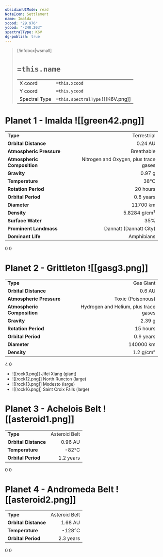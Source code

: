```yaml
---
obsidianUIMode: read
NoteIcon: Settlement
name: Imalda
xcood: "29.976"
ycood: "-240.203"
spectralType: K6V
dg-publish: true
---
```

> [!infobox|wsmall]
> # `=this.name`
> | | |
> | - | - |
> | X coord | `=this.xcood` |
> | Y coord| `=this.ycood` |
> | Spectral Type | `=this.spectralType` ![[K6V.png]] |

# Planet 1 - Imalda ![[green42.png]]
|                             |                           |
| --------------------------- | -------------------------:|
| **Type**                    |             Terrestrial |
| **Orbital Distance**        |   0.24 AU |
| **Atmospheric Pressure**    |       Breathable |
| **Atmospheric Composition** |      Nitrogen and Oxygen, plus trace gases |
| **Gravity**                 |        0.97 g |
| **Temperature**             |    38°C |
| **Rotation Period**         |  20 hours |
| **Orbital Period** | 0.8 years |
| **Diameter**                |      11700 km | 
| **Density**                 |    5.8284 g/cm³ |
| **Surface Water**           |           35% | 
| **Prominent Landmass**      |         Dannatt (Dannatt City) | 
| **Dominant Life**           |         Amphibians |



0
0



# Planet 2 - Grittleton ![[gasg3.png]]
|                             |                           |
| --------------------------- | -------------------------:|
| **Type**                    |             Gas Giant |
| **Orbital Distance**        |   0.6 AU |
| **Atmospheric Pressure**    |       Toxic (Poisonous) |
| **Atmospheric Composition** |      Hydrogen and Helium, plus trace gases |
| **Gravity**                 |        2.39 g |
| **Rotation Period**         |  15 hours |
| **Orbital Period** | 0.9 years |
| **Diameter**                |      140000 km | 
| **Density**                 |    1.2 g/cm³ |



4
0

- ![[rock3.png]] Jifei Xiang (giant)
- ![[rock12.png]] North Runcton (large)
- ![[rock13.png]] Modesto (large)
- ![[rock16.png]] Saint Croix Falls (large)


# Planet 3 - Achelois Belt ![[asteroid1.png]]
|                             |                           |
| --------------------------- | -------------------------:|
| **Type**                    |             Asteroid Belt |
| **Orbital Distance**        |   0.96 AU |
| **Temperature**             |    -82°C |
| **Orbital Period** | 1.2 years |



0
0



# Planet 4 - Andromeda Belt ![[asteroid2.png]]
|                             |                           |
| --------------------------- | -------------------------:|
| **Type**                    |             Asteroid Belt |
| **Orbital Distance**        |   1.68 AU |
| **Temperature**             |    -128°C |
| **Orbital Period** | 2.3 years |



0
0



